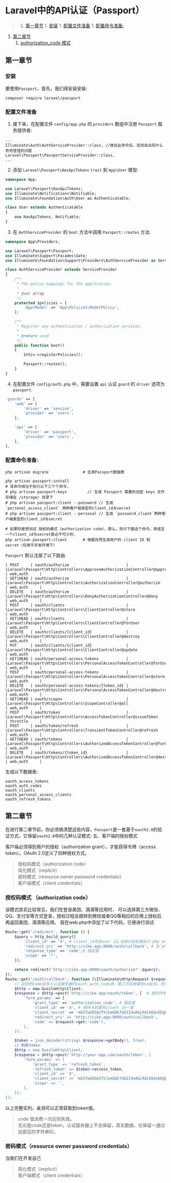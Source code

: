 # Laravel中的API认证（Passport）
>1. [第一章节](#第一章节 "第一章节")
	1. [安装](#安装 "安装")
	1. [配置文件准备](#配置文件准备 "配置文件准备")
	1. [配置命令准备:](#配置命令准备: "配置命令准备:")
1. [第二章节](#第二章节 "第二章节")
	1. [authorization_code 模式](#authorization_code模式 "authorization_code 模式")

## 第一章节
### 安装
要使用`Passport`，首先，我们得安装安装:
```
composer require laravel/passport
```
### 配置文件准备
  1. 接下来，在配置文件 `config/app.php` 的 `providers` 数组中注册 `Passport` 服务提供者:
  ```
  ...
  Illuminate\Auth\AuthServiceProvider::class, //放在此命令后，否则会出现什么奇奇怪怪的问题
  Laravel\Passport\PassportServiceProvider::class,
  ...
  ```

  2. 添加 `Laravel\Passport\HasApiTokens` `trait` 到 `App\User` 模型:
  ```php
  namespace App;

  use Laravel\Passport\HasApiTokens;
  use Illuminate\Notifications\Notifiable;
  use Illuminate\Foundation\Auth\User as Authenticatable;

  class User extends Authenticatable
  {
      use HasApiTokens, Notifiable;
  }
  ```
  3. 在 `AuthServiceProvider` 的 `boot` 方法中调用 `Passport::routes` 方法:
  ```php
  namespace App\Providers;

  use Laravel\Passport\Passport;
  use Illuminate\Support\Facades\Gate;
  use Illuminate\Foundation\Support\Providers\AuthServiceProvider as ServiceProvider;

  class AuthServiceProvider extends ServiceProvider
  {
      /**
       * The policy mappings for the application.
       *
       * @var array
       */
      protected $policies = [
          'App\Model' => 'App\Policies\ModelPolicy',
      ];

      /**
       * Register any authentication / authorization services.
       *
       * @return void
       */
      public function boot()
      {
          $this->registerPolicies();

          Passport::routes();
      }
  }
  ```
  4. 在配置文件 `config/auth.php` 中，需要设置 `api` 认证 `guard` 的 `driver` 选项为 `passport`.
  ```php
  'guards' => [
      'web' => [
          'driver' => 'session',
          'provider' => 'users',
      ],

      'api' => [
          'driver' => 'passport',
          'provider' => 'users',
      ],
  ],
  ```

### 配置命令准备:
```
php artisan migrate               # 生成Passport数据表

php artisan passport:install      
# 该命令相当于执行以下三个个命令，
# php artisan passport:keys         // 生成 Passport 需要的加密 keys 文件存储在 /storage/ 目录下
# php artisan passport:client --password // 生成 `personal_access_client` 两种客户端类型的client_id与secret
# php artisan passport:client --personal // 生成 `password_client`两种客户端类型的client_id与secret

# 如果你是想测试 授权码模式（authorization code），那么，执行下面这个命令，来成生一个client_id与secret是必不可少的.
php artisan passport:client       # 根据向导生成用户的 client ID 和 secret（仅用于开发环境下）
```

`Passport` 默认注册了以下路由.
```
| POST     | oauth/authorize                         | \Laravel\Passport\Http\Controllers\ApproveAuthorizationController@approve  | web,auth     |
| GET|HEAD | oauth/authorize                         | \Laravel\Passport\Http\Controllers\AuthorizationController@authorize       | web,auth     |
| DELETE   | oauth/authorize                         | \Laravel\Passport\Http\Controllers\DenyAuthorizationController@deny        | web,auth     |
| POST     | oauth/clients                           | \Laravel\Passport\Http\Controllers\ClientController@store                  | web,auth     |
| GET|HEAD | oauth/clients                           | \Laravel\Passport\Http\Controllers\ClientController@forUser                | web,auth     |
| DELETE   | oauth/clients/{client_id}               | \Laravel\Passport\Http\Controllers\ClientController@destroy                | web,auth     |
| PUT      | oauth/clients/{client_id}               | \Laravel\Passport\Http\Controllers\ClientController@update                 | web,auth     |
| GET|HEAD | oauth/personal-access-tokens            | \Laravel\Passport\Http\Controllers\PersonalAccessTokenController@forUser   | web,auth     |
| POST     | oauth/personal-access-tokens            | \Laravel\Passport\Http\Controllers\PersonalAccessTokenController@store     | web,auth     |
| DELETE   | oauth/personal-access-tokens/{token_id} | \Laravel\Passport\Http\Controllers\PersonalAccessTokenController@destroy   | web,auth     |
| GET|HEAD | oauth/scopes                            | \Laravel\Passport\Http\Controllers\ScopeController@all                     | web,auth     |
| POST     | oauth/token                             | \Laravel\Passport\Http\Controllers\AccessTokenController@issueToken        | throttle     |
| POST     | oauth/token/refresh                     | \Laravel\Passport\Http\Controllers\TransientTokenController@refresh        | web,auth     |
| GET|HEAD | oauth/tokens                            | \Laravel\Passport\Http\Controllers\AuthorizedAccessTokenController@forUser | web,auth     |
| DELETE   | oauth/tokens/{token_id}                 | \Laravel\Passport\Http\Controllers\AuthorizedAccessTokenController@destroy | web,auth     |
```
生成以下数据表:
```
oauth_access_tokens
oauth_auth_codes
oauth_clients
oauth_personal_access_clients
oauth_refresh_tokens
```

## 第二章节
在进行第二章节前，你必须搞清楚这些内容，`Passport`是一套基于`oauth2.0`的验证方式，它保留`oauth2.0`中的几种认证模式:
五、客户端的授权模式

客户端必须得到用户的授权（authorization grant），才能获得令牌（access token）。OAuth 2.0定义了四种授权方式。
>授权码模式（authorization code）  
>简化模式（implicit）  
>密码模式（resource owner password credentials）  
>客户端模式（client credentials）  

### 授权码模式 （authorization code）
该模式其实比较常见，我们在登录美团、滴滴等应用时，
可以选择第三方微信、QQ、支付宝等方式登录，授权过程会跳转到微信或者QQ等相应的应用上授权后再返回美团、滴滴等应用。
我在web.php中添加了以下代码，已便进行测试
```php
Route::get('/redirect', function () {
    $query = http_build_query([
        'client_id' => '4', # client_id并非user id,当我们在前面执行`php artisan passport:client`在`oauth_clients`中生成数据并取其id则可。
        'redirect_uri' => 'http://cike.app:8000/auth/callback', # 在`php artisan passport:client`执行此命令时，会要求用户输入此链接，请确保一至。
        'response_type' => 'code',# 固定值
        'scope' => '*',
    ]);

    return redirect('http://cike.app:8000/oauth/authorize?'.$query);
});
Route::get('/auth/callback', function (\Illuminate\Http\Request $request) {
    // 此处的code会存入认证服务器的oauth_auth_code表，第三方应用拿到code后，则可使用code向认证服务器申请token
    $http = new GuzzleHttp\Client;
    $response = $http->post('http://cike.app/oauth/token', [  # 我的环境是基于vagrant,服务器开放80端口，对外映射为8000，此处请求是服务器对自己发起，因此不需要添加8000端口。
        'form_params' => [
            'grant_type' => 'authorization_code', # 固定值
            'client_id' => '4', # 保持与前面的client_id一至
            'client_secret' => 'mG1fwkO5A2TXJxmGQk7UQ1IdvAGLRdiXQ4oEDgBq', `在`oauth_clients`中生成的secret值
            'redirect_uri' => 'http://cike.app:8000/auth/callback',
            'code' => $request->get('code'),
        ],
    ]);

    $token = json_decode((string) $response->getBody(), true);
    // 刷新token
    $http = new GuzzleHttp\Client;
    $response = $http->post('http://your-app.com/oauth/token', [
        'form_params' => [
            'grant_type' => 'refresh_token',
            'refresh_token' => $token->access_token,
            'client_id' => '4',
            'client_secret' => 'mG1fwkO5A2TXJxmGQk7UQ1IdvAGLRdiXQ4oEDgBq',
            'scope' => '',
        ],
    ]);
});
```
以上完整实列，亲测可以正常获取到token值。
> code 值消费一次后则失效。  
> 无论是code还是token，认证服务器上不会保留，真实数据，仅保留一通过加密后的字符串ID。  

### 密码模式（resource owner password credentials）  
当我们在开发自己

>简化模式（implicit）  
>客户端模式（client credentials）  
